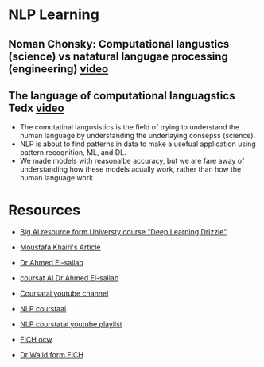 # NLP Learning 

## Noman Chonsky: Computational langustics (science) vs natatural langugae processing (engineering) [video](https://www.youtube.com/watch?v=QUZg-fXp1y8)

## The language of computational languagstics Tedx [video](https://www.youtube.com/watch?v=NkOO6n0pZIU&t=633s)

* The comutatinal langusistics is the field of trying to understand the human language by understanding the underlaying consepss (science). 
* NLP is about to find patterns in data to make a usefual application using pattern recognition, ML, and DL.
* We made models with reasonalbe accuracy, but we are fare away of understanding how these models acually work, rather than how the human language work.


# Resources

* [Big Ai resource form Universty course "Deep  Learning Drizzle"](https://deep-learning-drizzle.github.io/)
* [Moustafa Khairi's Article](https://medium.com/@MustafaAwny/data-stack-and-machine-learning-computer-vision-and-nlp-best-resources-for-beginners-4d3c5af901a8)
* [Dr Ahmed El-sallab](https://ahmadelsallab.github.io/personal/)
* [coursat AI Dr Ahmed El-sallab](http://coursat.ai/)
* [Coursatai youtube channel](https://www.youtube.com/channel/UCBJVn0Wdpy-Ovp0ewV5jqRQ)
* [NLP courstaai](https://coursat-ai.github.io/NLP/)
* [NLP courstatai youtube playlist](https://www.youtube.com/playlist?list=PLX2D7RnWrLv7qGcUl_MOpC74tH5f30mCC)

* [FICH ocw](https://www.youtube.com/user/FCIHOCW/playlists)
* [Dr Walid form FICH](http://www.wy.helwan.edu.eg/HTML/Home.html)
